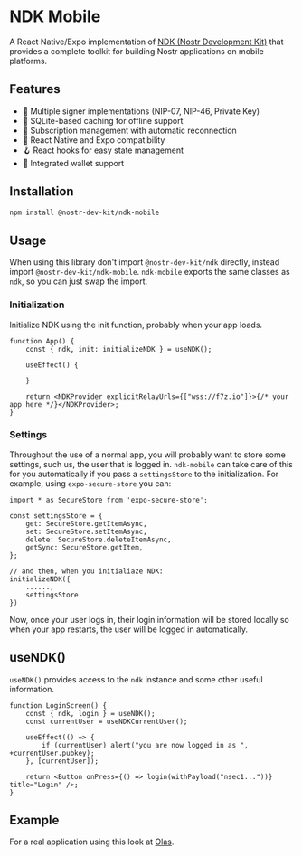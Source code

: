# NDK Mobile

A React Native/Expo implementation of [NDK (Nostr Development Kit)](https://github.com/nostr-dev-kit/ndk) that provides a complete toolkit for building Nostr applications on mobile platforms.

## Features

- 🔐 Multiple signer implementations (NIP-07, NIP-46, Private Key)
- 💾 SQLite-based caching for offline support
- 🔄 Subscription management with automatic reconnection
- 📱 React Native and Expo compatibility
- 🪝 React hooks for easy state management
- 👛 Integrated wallet support

## Installation

```sh
npm install @nostr-dev-kit/ndk-mobile
```

## Usage

When using this library don't import `@nostr-dev-kit/ndk` directly, instead import `@nostr-dev-kit/ndk-mobile`. `ndk-mobile` exports the same classes as `ndk`, so you can just swap the import.

### Initialization

Initialize NDK using the init function, probably when your app loads.

```tsx
function App() {
    const { ndk, init: initializeNDK } = useNDK();

    useEffect() {

    }

    return <NDKProvider explicitRelayUrls={["wss://f7z.io"]}>{/* your app here */}</NDKProvider>;
}
```

### Settings

Throughout the use of a normal app, you will probably want to store some settings, such us, the user that is logged in. `ndk-mobile` can take care of this for you automatically if you pass a `settingsStore` to the initialization. For example, using `expo-secure-store` you can:

```tsx
import * as SecureStore from 'expo-secure-store';

const settingsStore = {
    get: SecureStore.getItemAsync,
    set: SecureStore.setItemAsync,
    delete: SecureStore.deleteItemAsync,
    getSync: SecureStore.getItem,
};

// and then, when you initialiaze NDK:
initializeNDK({
    ......,
    settingsStore
})
```

Now, once your user logs in, their login information will be stored locally so when your app restarts, the user will be logged in automatically.

## useNDK()

`useNDK()` provides access to the `ndk` instance and some other useful information.

```tsx
function LoginScreen() {
    const { ndk, login } = useNDK();
    const currentUser = useNDKCurrentUser();

    useEffect(() => {
        if (currentUser) alert("you are now logged in as ", +currentUser.pubkey);
    }, [currentUser]);

    return <Button onPress={() => login(withPayload("nsec1..."))} title="Login" />;
}
```

## Example

For a real application using this look at [Olas](https://github.com/pablof7z/snapstr).
